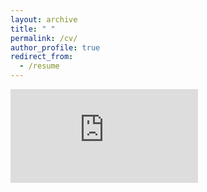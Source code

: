 ```yaml
---
layout: archive
title: " "
permalink: /cv/
author_profile: true
redirect_from:
  - /resume
---
```

<embed src="https://zhiyongc.github.io/files/CV.pdf" type="application/pdf" />

<!--{% include base_path %}-->
<!--
Curriculum Vitae
======
[CV](https://zhiyongc.github.io/files/CV.pdf)
Education
======
* Ph.D in Civil Engineering (Transportation Engineering), [University of Washington](https://www.washington.edu/), 2020 (expected)
* Visiting Student in Deparment of Computer Science, [National Taiwan University](http://www.ntu.edu.tw/english/), Jan. to July, 2014
* M.S. in Software Engineering, [Peking University](http://english.pku.edu.cn/), 2015
* B.S. in Software Engineering, [Beihang University](https://ev.buaa.edu.cn/), 2012
Professional Experience
======
* Research Assistant: July 2019 - Present
  * University of Washington 
  * Project: Pierce Transit automated collision avoidance system evaluation project
  * Duties included: Developing Transit Event Logging System (TELS) that can detect and log near-miss events in real-time based on Nvidia Jetson TX2.
  * Supervisor: Prof. Yinhai Wang
* Research Assistant: July 2018 - June 2019
  * University of Washington 
  * Project: Artificial Intelligent Platform for Traffic Congestion and Prediction funded by [C2SMART](http://c2smart.engineering.nyu.edu/)
  * Duties included: Research on efficient spatiotemporal feature extraction for traffic network. Develop online public platform for running and testing AI models.
  * Supervisor: Prof. Yinhai Wang
* Research Assistant: Apr. 2017 - July 2018
  * University of Washington
  * Project: SHPR2 Reliability Data and Tool Project funded by [WSDOT](https://www.wsdot.wa.gov/)
  * Duties included: Research on geospatial map conflation for multiple data source. Develop online functions on [DRIVE Net](http://www.uwdrive.net/) to measure travel time reliability.
  * Supervisor: Prof. Yinhai Wang
* Research Assistant: July 2017 - Sept. 2018
  * University of Washington
  * Project: Seattle Arterial Performance Measurement Project funded by [SDOT](https://www.seattle.gov/transportation) 
  * Presented on [ITS Washington 2018 Annual Meeting](http://www.itswashington.info/2018-annual-meeting) and ASCE International Conference on Transportation & Development 2018
  * Duties included: Research on Integrating multiple traffic data, containing inductive loop detector data, license plate reader data, Wi-Fi & Bluetooth data, Verizon cellular data, etc.
  * Supervisor: Prof. Yinhai Wang
* Research Assistant: Apr. 2016 - Apr. 2017
  * University of Washington
  * Project: [WSDOT TRACFLOW Migration Project](http://depts.washington.edu/trac/bulkdisk/pdf/873.1.pdf) funded by [WSDOT](https://www.wsdot.wa.gov/)
  * Duties included: Migrating functions from a transportation data analytical platform to [DRIVE Net](http://www.uwdrive.net/)
  * Supervisor: Prof. Yinhai Wang
* Research Assistant: Sept. 2015 - Apr. 2016
  * University of Washington
  * Project: [DRIVE Net Phase II Project](http://www.wsdot.wa.gov/research/reports/fullreports/854.1.pdf) funded by [WSDOT](https://www.wsdot.wa.gov/)
  * Duties included: Design and develop novel transportation big data analytics functions
  * Supervisor: Prof. Yinhai Wang
* Intern: Aug. 2014 – Nov. 2014
  * [Accenture Technology Lab](https://www.accenture.com/us-en/accenture-technology-labs-index), Beijing, China
  * Duties included: Research on investigating similarity of the city blocks based on taxis’ activities with the intelligent transportation team.
  * Supervisor: Dr. Yan Gao
* Intern: Feb. 2014 – Jul. 2014
  * Intel Lab, Taipei, Taiwan
  * Duties included: Research on detecting signals of vehicle taillights using a robust hierarchical framework.
  * Supervisor: Dr. Shao-Wen Yang
* Intern: Oct. 2013 – Jan. 2014
  * [Accenture Technology Lab](https://www.accenture.com/us-en/accenture-technology-labs-index), Beijing, China
  * Duties included: Research on exploring a predictive traffic assignment model (ITSC 2015).
  * Supervisor: Dr. Yan Gao
* Intern: Apr. 2013 – Oct. 2013
  * IBM, z/OS build group, CSTL, Beijing, China
  * Duties included: Develop a format transferring tool for z/OS migration files in the workflow system.
  * Supervisor: Xin Liu
* Intern: Sept. 2012 – Feb. 2013
  * IBM Creative Laboratory, Beijing, China
  * Duties included: Evaluate the performance of live virtual machine migration based on KVM on Linux.
  * Supervisor: Dexin Wu
* Intern: Jul. 2012 – Aug. 2012
  * National Ocean Technical Center, Tianjin, China
  * Duties included: Configure and manage dynamic maritime monitoring network.
-->
